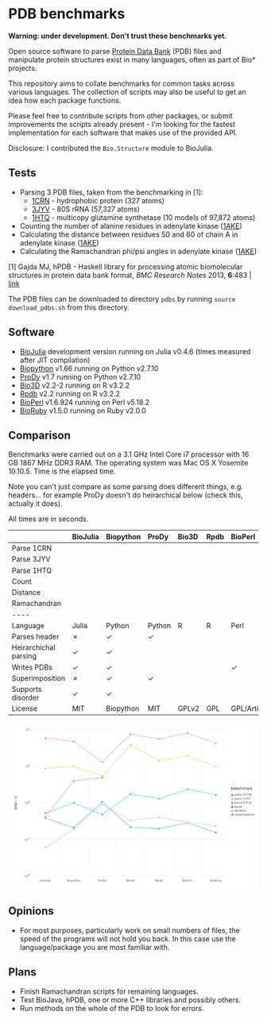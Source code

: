 # PDB benchmarks

**Warning: under development. Don't trust these benchmarks yet.**

Open source software to parse [Protein Data Bank](http://www.rcsb.org/pdb/home/home.do) (PDB) files and manipulate protein structures exist in many languages, often as part of Bio* projects.

This repository aims to collate benchmarks for common tasks across various languages. The collection of scripts may also be useful to get an idea how each package functions.

Please feel free to contribute scripts from other packages, or submit improvements the scripts already present - I'm looking for the fastest implementation for each software that makes use of the provided API.

Disclosure: I contributed the `Bio.Structure` module to BioJulia.


## Tests

* Parsing 3 PDB files, taken from the benchmarking in [1]:
  * [1CRN](http://www.rcsb.org/pdb/explore/explore.do?structureId=1crn) - hydrophobic protein (327 atoms)
  * [3JYV](http://www.rcsb.org/pdb/explore/explore.do?structureId=3jyv) - 80S rRNA (57,327 atoms)
  * [1HTQ](http://www.rcsb.org/pdb/explore/explore.do?structureId=1htq) - multicopy glutamine synthetase (10 models of 97,872 atoms)
* Counting the number of alanine residues in adenylate kinase ([1AKE](http://www.rcsb.org/pdb/explore/explore.do?structureId=1ake))
* Calculating the distance between residues 50 and 60 of chain A in adenylate kinase ([1AKE](http://www.rcsb.org/pdb/explore/explore.do?structureId=1ake))
* Calculating the Ramachandran phi/psi angles in adenylate kinase ([1AKE](http://www.rcsb.org/pdb/explore/explore.do?structureId=1ake))

[1] Gajda MJ, hPDB - Haskell library for processing atomic biomolecular structures in protein data bank format, *BMC Research Notes* 2013, **6**:483 | [link](http://bmcresnotes.biomedcentral.com/articles/10.1186/1756-0500-6-483)

The PDB files can be downloaded to directory `pdbs` by running `source download_pdbs.sh` from this directory.


## Software

* [BioJulia](https://biojulia.github.io/Bio.jl/) development version running on Julia v0.4.6 (times measured after JIT compilation)
* [Biopython](http://biopython.org/wiki/Biopython) v1.66 running on Python v2.7.10
* [ProDy](http://prody.csb.pitt.edu/) v1.7 running on Python v2.7.10
* [Bio3D](http://thegrantlab.org/bio3d/index.php) v2.2-2 running on R v3.2.2
* [Rpdb](https://cran.r-project.org/web/packages/Rpdb/index.html) v2.2 running on R v3.2.2
* [BioPerl](http://bioperl.org/index.html) v1.6.924 running on Perl v5.18.2
* [BioRuby](http://bioruby.org/) v1.5.0 running on Ruby v2.0.0


## Comparison

Benchmarks were carried out on a 3.1 GHz Intel Core i7 processor with 16 GB 1867 MHz DDR3 RAM. The operating system was Mac OS X Yosemite 10.10.5. Time is the elapsed time.

Note you can't just compare as some parsing does different things, e.g. headers... for example ProDy doesn't do heirarchical below (check this, actually it does).

All times are in seconds.

|                       | BioJulia     | Biopython    | ProDy        | Bio3D        | Rpdb         | BioPerl      | BioRuby      |
| :-------------------- | :----------- | :----------- | :----------- | :----------- | :----------- | :----------- | :----------- |
| Parse 1CRN            |              |              |              |              |              |              |              |
| Parse 3JYV            |              |              |              |              |              |              |              |
| Parse 1HTQ            |              |              |              |              |              |              |              |
| Count                 |              |              |              |              |              |              |              |
| Distance              |              |              |              |              |              |              |              |
| Ramachandran          |              |              |              |              |              |              |              |
| ----                  |              |              |              |              |              |              |              |
| Language              | Julia        | Python       | Python       | R            | R            | Perl         | Ruby         |
| Parses header         | ✗            | ✓            | ✓            |              |              |              |              |
| Heirarchichal parsing | ✓            | ✓            |              |              |              |              |              |
| Writes PDBs           | ✓            | ✓            |              |              |              | ✓            |              |
| Superimposition       | ✗            | ✓            | ✓            |              |              |              |              |
| Supports disorder     | ✓            | ✓            |              |              |              |              |              |
| License               | MIT          | Biopython    | MIT          | GPLv2        | GPL          | GPL/Artistic | Ruby         |

![benchmarks](plot/plot.png "benchmarks")


## Opinions

* For most purposes, particularly work on small numbers of files, the speed of the programs will not hold you back. In this case use the language/package you are most familiar with.


## Plans

* Finish Ramachandran scripts for remaining languages.
* Test BioJava, hPDB, one or more C++ libraries and possibly others.
* Run methods on the whole of the PDB to look for errors.
